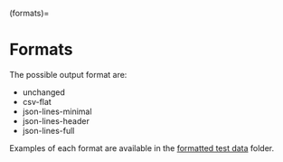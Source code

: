 (formats)=

# Formats

The possible output format are:

- unchanged
- csv-flat
- json-lines-minimal
- json-lines-header
- json-lines-full

Examples of each format are available in
the [formatted test data](https://github.com/yoleg/flysight2csv/tree/main/tests/data/formatted/expected) folder.
